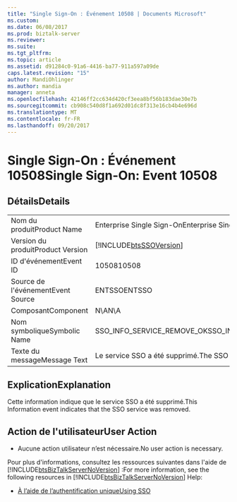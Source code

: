 ```yaml
---
title: "Single Sign-On : Événement 10508 | Documents Microsoft"
ms.custom: 
ms.date: 06/08/2017
ms.prod: biztalk-server
ms.reviewer: 
ms.suite: 
ms.tgt_pltfrm: 
ms.topic: article
ms.assetid: d91284c0-91a6-4416-ba77-911a597a09de
caps.latest.revision: "15"
author: MandiOhlinger
ms.author: mandia
manager: anneta
ms.openlocfilehash: 42146ff2cc634d420cf3eea8bf56b183dae30e7b
ms.sourcegitcommit: cb908c540d8f1a692d01dc8f313e16cb4b4e696d
ms.translationtype: MT
ms.contentlocale: fr-FR
ms.lasthandoff: 09/20/2017
---
```

# <a name="single-sign-on-event-10508"></a><span data-ttu-id="66db3-102">Single Sign-On : Événement 10508</span><span class="sxs-lookup"><span data-stu-id="66db3-102">Single Sign-On: Event 10508</span></span>
## <a name="details"></a><span data-ttu-id="66db3-103">Détails</span><span class="sxs-lookup"><span data-stu-id="66db3-103">Details</span></span>  
  
|||  
|-|-|  
|<span data-ttu-id="66db3-104">Nom du produit</span><span class="sxs-lookup"><span data-stu-id="66db3-104">Product Name</span></span>|<span data-ttu-id="66db3-105">Enterprise Single Sign-On</span><span class="sxs-lookup"><span data-stu-id="66db3-105">Enterprise Single Sign-On</span></span>|  
|<span data-ttu-id="66db3-106">Version du produit</span><span class="sxs-lookup"><span data-stu-id="66db3-106">Product Version</span></span>|[!INCLUDE[btsSSOVersion](../includes/btsssoversion-md.md)]|  
|<span data-ttu-id="66db3-107">ID d'événement</span><span class="sxs-lookup"><span data-stu-id="66db3-107">Event ID</span></span>|<span data-ttu-id="66db3-108">10508</span><span class="sxs-lookup"><span data-stu-id="66db3-108">10508</span></span>|  
|<span data-ttu-id="66db3-109">Source de l'événement</span><span class="sxs-lookup"><span data-stu-id="66db3-109">Event Source</span></span>|<span data-ttu-id="66db3-110">ENTSSO</span><span class="sxs-lookup"><span data-stu-id="66db3-110">ENTSSO</span></span>|  
|<span data-ttu-id="66db3-111">Composant</span><span class="sxs-lookup"><span data-stu-id="66db3-111">Component</span></span>|<span data-ttu-id="66db3-112">N\A</span><span class="sxs-lookup"><span data-stu-id="66db3-112">N\A</span></span>|  
|<span data-ttu-id="66db3-113">Nom symbolique</span><span class="sxs-lookup"><span data-stu-id="66db3-113">Symbolic Name</span></span>|<span data-ttu-id="66db3-114">SSO_INFO_SERVICE_REMOVE_OK</span><span class="sxs-lookup"><span data-stu-id="66db3-114">SSO_INFO_SERVICE_REMOVE_OK</span></span>|  
|<span data-ttu-id="66db3-115">Texte du message</span><span class="sxs-lookup"><span data-stu-id="66db3-115">Message Text</span></span>|<span data-ttu-id="66db3-116">Le service SSO a été supprimé.</span><span class="sxs-lookup"><span data-stu-id="66db3-116">The SSO service was removed.</span></span>|  
  
## <a name="explanation"></a><span data-ttu-id="66db3-117">Explication</span><span class="sxs-lookup"><span data-stu-id="66db3-117">Explanation</span></span>  
 <span data-ttu-id="66db3-118">Cette information indique que le service SSO a été supprimé.</span><span class="sxs-lookup"><span data-stu-id="66db3-118">This Information event indicates that the SSO service was removed.</span></span>  
  
## <a name="user-action"></a><span data-ttu-id="66db3-119">Action de l'utilisateur</span><span class="sxs-lookup"><span data-stu-id="66db3-119">User Action</span></span>  
  
-   <span data-ttu-id="66db3-120">Aucune action utilisateur n’est nécessaire.</span><span class="sxs-lookup"><span data-stu-id="66db3-120">No user action is necessary.</span></span>  
  
 <span data-ttu-id="66db3-121">Pour plus d'informations, consultez les ressources suivantes dans l'aide de [!INCLUDE[btsBizTalkServerNoVersion](../includes/btsbiztalkservernoversion-md.md)] :</span><span class="sxs-lookup"><span data-stu-id="66db3-121">For more information, see the following resources in [!INCLUDE[btsBizTalkServerNoVersion](../includes/btsbiztalkservernoversion-md.md)] Help:</span></span>  
  
-   [<span data-ttu-id="66db3-122">À l’aide de l’authentification unique</span><span class="sxs-lookup"><span data-stu-id="66db3-122">Using SSO</span></span>](../core/using-sso.md)